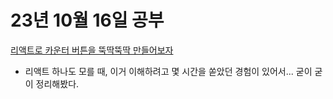 # 23년 10월 16일 공부

[리액트로 카운터 버튼을 뚝딱뚝딱 만들어보자](https://studysmart.tistory.com/81)
- 리액트 하나도 모를 때, 이거 이해하려고 몇 시간을 쏟았던 경험이 있어서... 굳이 굳이 정리해봤다.